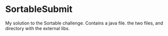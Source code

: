 # SortableSubmit
My solution to the Sortable challenge. Contains a java file. the two files, and directory with the external libs.
